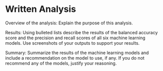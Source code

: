 # Written Analysis

Overview of the analysis: Explain the purpose of this analysis.

Results: Using bulleted lists describe the results of the balanced accuracy score and the precision and recall scores of all six machine learning models. Use screenshots of your outputs to support your results.

Summary: Summarize the results of the machine learning models and include a recommendation on the model to use, if any. If you do not recommend any of the models, justify your reasoning.
